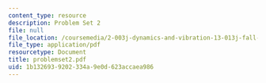```yaml
---
content_type: resource
description: Problem Set 2
file: null
file_location: /coursemedia/2-003j-dynamics-and-vibration-13-013j-fall-2002/1b1326939202334a9e0d623accaea986_problemset2.pdf
file_type: application/pdf
resourcetype: Document
title: problemset2.pdf
uid: 1b132693-9202-334a-9e0d-623accaea986
---
```

